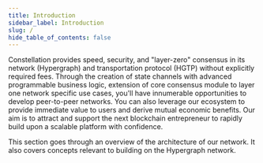 ```yaml
---
title: Introduction
sidebar_label: Introduction
slug: /
hide_table_of_contents: false
---
```

<intro-end />

​​Constellation provides speed, security, and "layer-zero" consensus in its network (Hypergraph) and transportation protocol (HGTP) without explicitly required fees. Through the creation of state channels with advanced programmable business logic, extension of core consensus module to layer one network specific use cases, you'll have innumerable opportunities to develop peer-to-peer networks. You can also leverage our ecosystem to provide immediate value to users and derive mutual economic benefits. Our aim is to attract and support the next blockchain entrepreneur to rapidly build upon a scalable platform with confidence.

This section goes through an overview of the architecture of our network. It also covers concepts relevant to building on the Hypergraph network.